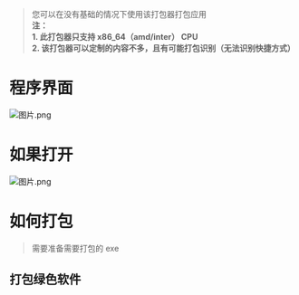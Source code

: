 > 您可以在没有基础的情况下使用该打包器打包应用  
> **注：**  
> **1. 此打包器只支持 x86_64（amd/inter） CPU**  
> **2. 该打包器可以定制的内容不多，且有可能打包识别（无法识别快捷方式）**

# 程序界面
![图片.png](https://storage.deepin.org/thread/202303092107062990_图片.png)

# 如果打开

![图片.png](https://storage.deepin.org/thread/202303092112054396_图片.png)

# 如何打包
> 需要准备需要打包的 exe
## 打包绿色软件